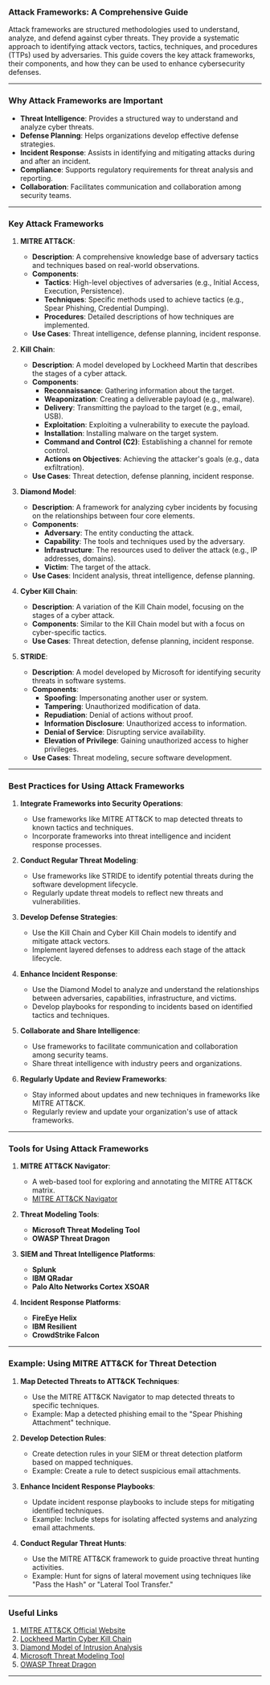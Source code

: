 ### Attack Frameworks: A Comprehensive Guide

Attack frameworks are structured methodologies used to understand, analyze, and defend against cyber threats. They provide a systematic approach to identifying attack vectors, tactics, techniques, and procedures (TTPs) used by adversaries. This guide covers the key attack frameworks, their components, and how they can be used to enhance cybersecurity defenses.

---

### Why Attack Frameworks are Important

- **Threat Intelligence**: Provides a structured way to understand and analyze cyber threats.
- **Defense Planning**: Helps organizations develop effective defense strategies.
- **Incident Response**: Assists in identifying and mitigating attacks during and after an incident.
- **Compliance**: Supports regulatory requirements for threat analysis and reporting.
- **Collaboration**: Facilitates communication and collaboration among security teams.

---

### Key Attack Frameworks

1. **MITRE ATT&CK**:
   - **Description**: A comprehensive knowledge base of adversary tactics and techniques based on real-world observations.
   - **Components**:
     - **Tactics**: High-level objectives of adversaries (e.g., Initial Access, Execution, Persistence).
     - **Techniques**: Specific methods used to achieve tactics (e.g., Spear Phishing, Credential Dumping).
     - **Procedures**: Detailed descriptions of how techniques are implemented.
   - **Use Cases**: Threat intelligence, defense planning, incident response.

2. **Kill Chain**:
   - **Description**: A model developed by Lockheed Martin that describes the stages of a cyber attack.
   - **Components**:
     - **Reconnaissance**: Gathering information about the target.
     - **Weaponization**: Creating a deliverable payload (e.g., malware).
     - **Delivery**: Transmitting the payload to the target (e.g., email, USB).
     - **Exploitation**: Exploiting a vulnerability to execute the payload.
     - **Installation**: Installing malware on the target system.
     - **Command and Control (C2)**: Establishing a channel for remote control.
     - **Actions on Objectives**: Achieving the attacker's goals (e.g., data exfiltration).
   - **Use Cases**: Threat detection, defense planning, incident response.

3. **Diamond Model**:
   - **Description**: A framework for analyzing cyber incidents by focusing on the relationships between four core elements.
   - **Components**:
     - **Adversary**: The entity conducting the attack.
     - **Capability**: The tools and techniques used by the adversary.
     - **Infrastructure**: The resources used to deliver the attack (e.g., IP addresses, domains).
     - **Victim**: The target of the attack.
   - **Use Cases**: Incident analysis, threat intelligence, defense planning.

4. **Cyber Kill Chain**:
   - **Description**: A variation of the Kill Chain model, focusing on the stages of a cyber attack.
   - **Components**: Similar to the Kill Chain model but with a focus on cyber-specific tactics.
   - **Use Cases**: Threat detection, defense planning, incident response.

5. **STRIDE**:
   - **Description**: A model developed by Microsoft for identifying security threats in software systems.
   - **Components**:
     - **Spoofing**: Impersonating another user or system.
     - **Tampering**: Unauthorized modification of data.
     - **Repudiation**: Denial of actions without proof.
     - **Information Disclosure**: Unauthorized access to information.
     - **Denial of Service**: Disrupting service availability.
     - **Elevation of Privilege**: Gaining unauthorized access to higher privileges.
   - **Use Cases**: Threat modeling, secure software development.

---

### Best Practices for Using Attack Frameworks

1. **Integrate Frameworks into Security Operations**:
   - Use frameworks like MITRE ATT&CK to map detected threats to known tactics and techniques.
   - Incorporate frameworks into threat intelligence and incident response processes.

2. **Conduct Regular Threat Modeling**:
   - Use frameworks like STRIDE to identify potential threats during the software development lifecycle.
   - Regularly update threat models to reflect new threats and vulnerabilities.

3. **Develop Defense Strategies**:
   - Use the Kill Chain and Cyber Kill Chain models to identify and mitigate attack vectors.
   - Implement layered defenses to address each stage of the attack lifecycle.

4. **Enhance Incident Response**:
   - Use the Diamond Model to analyze and understand the relationships between adversaries, capabilities, infrastructure, and victims.
   - Develop playbooks for responding to incidents based on identified tactics and techniques.

5. **Collaborate and Share Intelligence**:
   - Use frameworks to facilitate communication and collaboration among security teams.
   - Share threat intelligence with industry peers and organizations.

6. **Regularly Update and Review Frameworks**:
   - Stay informed about updates and new techniques in frameworks like MITRE ATT&CK.
   - Regularly review and update your organization's use of attack frameworks.

---

### Tools for Using Attack Frameworks

1. **MITRE ATT&CK Navigator**:
   - A web-based tool for exploring and annotating the MITRE ATT&CK matrix.
   - [MITRE ATT&CK Navigator](https://mitre-attack.github.io/attack-navigator/)

2. **Threat Modeling Tools**:
   - **Microsoft Threat Modeling Tool**
   - **OWASP Threat Dragon**

3. **SIEM and Threat Intelligence Platforms**:
   - **Splunk**
   - **IBM QRadar**
   - **Palo Alto Networks Cortex XSOAR**

4. **Incident Response Platforms**:
   - **FireEye Helix**
   - **IBM Resilient**
   - **CrowdStrike Falcon**

---

### Example: Using MITRE ATT&CK for Threat Detection

1. **Map Detected Threats to ATT&CK Techniques**:
   - Use the MITRE ATT&CK Navigator to map detected threats to specific techniques.
   - Example: Map a detected phishing email to the "Spear Phishing Attachment" technique.

2. **Develop Detection Rules**:
   - Create detection rules in your SIEM or threat detection platform based on mapped techniques.
   - Example: Create a rule to detect suspicious email attachments.

3. **Enhance Incident Response Playbooks**:
   - Update incident response playbooks to include steps for mitigating identified techniques.
   - Example: Include steps for isolating affected systems and analyzing email attachments.

4. **Conduct Regular Threat Hunts**:
   - Use the MITRE ATT&CK framework to guide proactive threat hunting activities.
   - Example: Hunt for signs of lateral movement using techniques like "Pass the Hash" or "Lateral Tool Transfer."

---

### Useful Links

1. [MITRE ATT&CK Official Website](https://attack.mitre.org/)
2. [Lockheed Martin Cyber Kill Chain](https://www.lockheedmartin.com/en-us/capabilities/cyber/cyber-kill-chain.html)
3. [Diamond Model of Intrusion Analysis](https://www.activeresponse.org/diamond-model-of-intrusion-analysis/)
4. [Microsoft Threat Modeling Tool](https://docs.microsoft.com/en-us/azure/security/develop/threat-modeling-tool)
5. [OWASP Threat Dragon](https://owasp.org/www-project-threat-dragon/)

---
